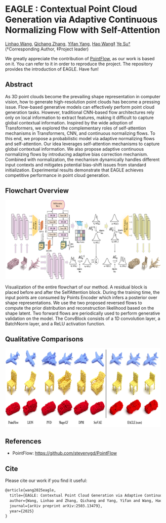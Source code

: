 # EAGLE : Contextual Point Cloud Generation via Adaptive Continuous Normalizing Flow with Self-Attention

[Linhao Wang](https://wanglh300.github.io), 
[Qichang Zhang](https://openreview.net/profile?id=~Qichang_Zhang1), 
[Yifan Yang](https://openreview.net/profile?id=~Yifan_Yang28), 
[Hao Wang‡](https://scholar.google.com.hk/citations?user=VaryZeIAAAAJ&hl=zh-CN)
[Ye Su†](https://ieeexplore.ieee.org/author/37088338245)
(†Corresponding Author, ‡Project leader)

We greatly appreciate the contribution of [PointFlow](https://github.com/stevenygd/PointFlow), as our work is based on it. You can refer to it in order to reproduce the project. The repository provides the introduction of EAGLE. Have fun!

## Abstract
As 3D point clouds become the prevailing shape representation in computer vision, how to generate high-resolution point clouds has become a pressing issue. Flow-based generative models can effectively perform point cloud generation tasks. However, traditional CNN-based flow architectures rely only on local information to extract features, making it difficult to capture global contextual information. Inspired by the wide adoption of Transformers, we explored the complementary roles of self-attention mechanisms in Transformers, CNN, and continuous normalizing flows. To this end, we propose a probabilistic model via adaptive normalizing flows and self-attention. Our idea leverages self-attention mechanisms to capture global contextual information. We also propose adaptive continuous normalizing flows by introducing adaptive bias correction mechanism. Combined with normalization, the mechanism dynamically handles different input contexts and mitigates potential bias-shift issues from standard initialization. Experimental results demonstrate that EAGLE achieves competitive performance in point cloud generation.

## Flowchart Overview
<p align="center">
   <img src = "main_framework.jpg" height = "256"/>
</p>
Visualization of the entire flowchart of our method. A residual block is placed before and after the SelfAttention block. During the training time, the input points are consumed by Points Encoder which infers a posterior over shape representations. We use the two proposed reversed flows to compute the prior distribution and reconstruction likelihood based on the shape latent. Two forward flows are periodically used to perform generative validation on the model. The ConvBlock consists of a 1D convolution layer, a BatchNorm layer, and a ReLU activation function.

## Qualitative Comparisons
<p align="center">
   <img src = "qualitative.jpg" height = "256"/>
</p>


## References
- PointFlow: https://github.com/stevenygd/PointFlow

## Cite
Please cite our work if you find it useful:
```latex
@article{wang2025eagle,
  title={EAGLE: Contextual Point Cloud Generation via Adaptive Continuous Normalizing Flow with Self-Attention},
  author={Wang, Linhao and Zhang, Qichang and Yang, Yifan and Wang, Hao},
  journal={arXiv preprint arXiv:2503.13479},
  year={2025}
}
```

